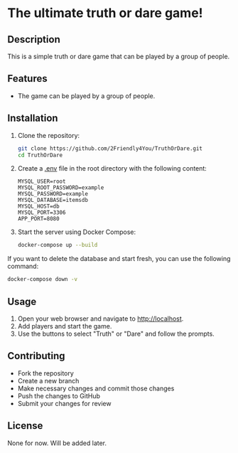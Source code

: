 # The ultimate truth or dare game!

## Description
This is a simple truth or dare game that can be played by a group of people.

## Features
- The game can be played by a group of people.

## Installation
1. Clone the repository:
    ```sh
    git clone https://github.com/2Friendly4You/TruthOrDare.git
    cd TruthOrDare
    ```

2. Create a [.env](http://_vscodecontentref_/1) file in the root directory with the following content:
    ```env
    MYSQL_USER=root
    MYSQL_ROOT_PASSWORD=example
    MYSQL_PASSWORD=example
    MYSQL_DATABASE=itemsdb
    MYSQL_HOST=db
    MYSQL_PORT=3306
    APP_PORT=8080
    ```

3. Start the server using Docker Compose:
    ```sh
    docker-compose up --build
    ```

If you want to delete the database and start fresh, you can use the following command:
```sh
docker-compose down -v
```

## Usage
1. Open your web browser and navigate to [http://localhost](http://_vscodecontentref_/2).
2. Add players and start the game.
3. Use the buttons to select "Truth" or "Dare" and follow the prompts.

## Contributing
- Fork the repository
- Create a new branch
- Make necessary changes and commit those changes
- Push the changes to GitHub
- Submit your changes for review

## License
None for now. Will be added later.